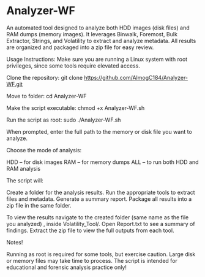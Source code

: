 # Analyzer-WF
An automated tool designed to analyze both HDD images (disk files) and RAM dumps (memory images). It leverages Binwalk, Foremost, Bulk Extractor, Strings, and Volatility to extract and analyze metadata. All results are organized and packaged into a zip file for easy review.

Usage Instructions:
Make sure you are running a Linux system with root privileges, since some tools require elevated access.

Clone the repository:
git clone https://github.com/AlmogC184/Analyzer-WF.git

Move to folder:
cd Analyzer-WF

Make the script executable:
chmod +x Analyzer-WF.sh

Run the script as root:
sudo ./Analyzer-WF.sh

When prompted, enter the full path to the memory or disk file you want to analyze.

Choose the mode of analysis:

HDD – for disk images
RAM – for memory dumps
ALL – to run both HDD and RAM analysis

The script will:

Create a folder for the analysis results.
Run the appropriate tools to extract files and metadata.
Generate a summary report.
Package all results into a zip file in the same folder.

To view the results navigate to the created folder (same name as the file you analyzed) , inside Volatility_Tool/.
Open Report.txt to see a summary of findings.
Extract the zip file to view the full outputs from each tool.

Notes!

Running as root is required for some tools, but exercise caution.
Large disk or memory files may take time to process.
The script is intended for educational and forensic analysis practice only!
